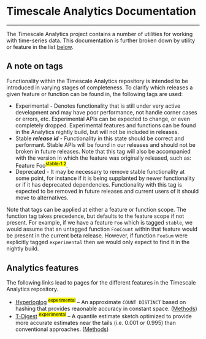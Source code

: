 # Timescale Analytics Documentation
---
The Timescale Analytics project contains a number of utilities for working with time-series data.  This documentation is further broken down by utility or feature in the list [below](#analytics-features).

## A note on tags
Functionality within the Timescale Analytics repository is intended to be introduced in varying stages of completeness.  To clarify which releases a given feature or function can be found in, the following tags are used:
 - Experimental - Denotes functionality that is still under very active development and may have poor performance, not handle corner cases or errors, etc.  Experimental APIs can be expected to change, or even completely dropped.  Experimental features and functions can be found in the Analytics nightly build, but will not be included in releases.
 - Stable ***release id*** - Functionality in this state should be correct and performant.  Stable APIs will be found in our releases and should not be broken in future releases.  Note that this tag will also be accompanied with the version in which the feature was originally released, such as: Feature Foo<sup><mark>stable-1.2</mark></sup>.
 - Deprecated - It may be necessary to remove stable functionality at some point, for instance if it is being supplanted by newer functionality or if it has deprecated dependencies.  Functionality with this tag is expected to be removed in future releases and current users of it should move to alternatives.

Note that tags can be applied at either a feature or function scope.  The function tag takes precedence, but defaults to the feature scope if not present.  For example, if we have a feature `Foo` which is tagged `stable`, we would assume that an untagged function `FooCount` within that feature would be present in the current beta release.  However, if function `FooSum` were explicitly tagged `experimental` then we would only expect to find it in the nightly build.

## Analytics features [](analytics-features)

The following links lead to pages for the different features in the Timescale Analytics repository.

- [Hyperloglog](tdigest) <sup><mark>experimental</mark></sup> – An approximate `COUNT DISTINCT` based on hashing that provides reaonable accuracy in constant space. ([Methods](hyperloglog#hyperloglog_api))
 - [T-Digest](tdigest) <sup><mark>experimental</mark></sup> – A quantile estimate sketch optimized to provide more accurate estimates near the tails (i.e. 0.001 or 0.995) than conventional approaches. ([Methods](tdigest#tdigest_api))

[tdigest]: /extension/docs/tdigest.md
[hyperloglog]: /extension/docs/hyperloglog.md